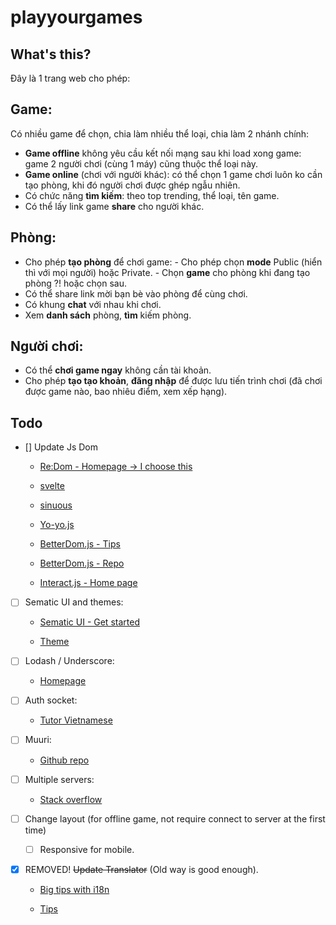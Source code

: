 # playyourgames

## What's this?

Đây là 1 trang web cho phép:

## **Game:**

Có nhiều game để chọn, chia làm nhiều thể loại, chia làm 2 nhánh chính:

- **Game offline** không yêu cầu kết nối mạng sau khi load xong game: game 2 người chơi (cùng 1 máy) cũng thuộc thể loại này.
- **Game online** (chơi với người khác): có thể chọn 1 game chơi luôn ko cần tạo phòng, khi đó người chơi được ghép ngẫu nhiên.
- Có chức năng **tìm kiếm**: theo top trending, thể loại, tên game.
- Có thể lấy link game **share** cho người khác.

## **Phòng:**

- Cho phép **tạo phòng** để chơi game: - Cho phép chọn **mode** Public (hiển thì với mọi người) hoặc Private. - Chọn **game** cho phòng khi đang tạo phòng ?! hoặc chọn sau.
- Có thể share link mời bạn bè vào phòng để cùng chơi.
- Có khung **chat** với nhau khi chơi.
- Xem **danh sách** phòng, **tìm** kiếm phòng.

## **Người chơi:**

- Có thể **chơi game ngay** không cần tài khoản.
- Cho phép **tạo tạo khoản**, **đăng nhập** để được lưu tiến trình chơi (đã chơi được game nào, bao nhiêu điểm, xem xếp hạng).

## Todo

- [] Update Js Dom

  - [Re:Dom - Homepage -> I choose this](https://redom.js.org/)

  - [svelte](https://svelte.dev/)

  - [sinuous](https://sinuous.netlify.com/)

  - [Yo-yo.js](https://github.com/maxogden/yo-yo#yo-yojs)

  - [BetterDom.js - Tips](https://www.smashingmagazine.com/2014/01/writing-a-better-javascript-library-for-the-dom/)

  - [BetterDom.js - Repo](https://github.com/chemerisuk/better-dom)

  - [Interact.js - Home page](https://interactjs.io/)

- [ ] Sematic UI and themes:

  - [Sematic UI - Get started](https://semantic-ui.com/introduction/getting-started.html)

  - [Theme](https://semantic-ui.com/usage/theming.html)

- [ ] Lodash / Underscore:

  - [Homepage](https://lodash.com/docs/4.17.15)

- [ ] Auth socket:

  - [Tutor Vietnamese](https://viblo.asia/p/authentication-cho-socketio-maGK78n9Zj2)

- [ ] Muuri:

  - [Github repo](https://github.com/haltu/muuri)

- [ ] Multiple servers:

  - [Stack overflow](https://stackoverflow.com/questions/46801096/socket-io-switch-between-localhost-server)

- [ ] Change layout (for offline game, not require connect to server at the first time)

  - [ ] Responsive for mobile.

- [x] REMOVED! ~~Update Translator~~ (Old way is good enough).

  - [Big tips with i18n](https://medium.com/@WebReflection/easy-i18n-in-10-lines-of-javascript-poc-eb9e5444d71e)

  - [Tips](https://codeburst.io/translating-your-website-in-pure-javascript-98b9fa4ce427)
